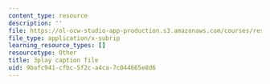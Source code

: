 ```yaml
---
content_type: resource
description: ''
file: https://ol-ocw-studio-app-production.s3.amazonaws.com/courses/res-18-009-learn-differential-equations-up-close-with-gilbert-strang-and-cleve-moler-fall-2015/9bafc941cfbc5f2ca4ca7c044665e8d6_NNhVVk244ZA.vtt
file_type: application/x-subrip
learning_resource_types: []
resourcetype: Other
title: 3play caption file
uid: 9bafc941-cfbc-5f2c-a4ca-7c044665e8d6
---
```

